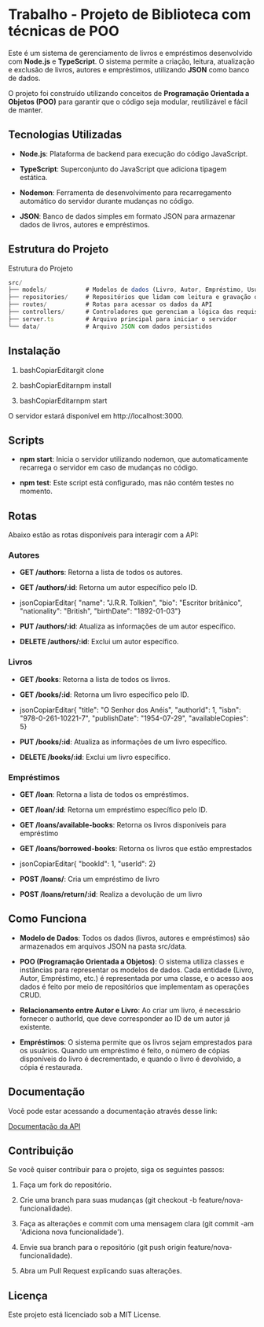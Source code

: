 # Trabalho - Projeto de Biblioteca com técnicas de POO

Este é um sistema de gerenciamento de livros e empréstimos desenvolvido com **Node.js** e **TypeScript**. O sistema permite a criação, leitura, atualização e exclusão de livros, autores e empréstimos, utilizando **JSON** como banco de dados.

O projeto foi construído utilizando conceitos de **Programação Orientada a Objetos (POO)** para garantir que o código seja modular, reutilizável e fácil de manter.

Tecnologias Utilizadas
----------------------

*   **Node.js**: Plataforma de backend para execução do código JavaScript.
    
*   **TypeScript**: Superconjunto do JavaScript que adiciona tipagem estática.
    
*   **Nodemon**: Ferramenta de desenvolvimento para recarregamento automático do servidor durante mudanças no código.
    
*   **JSON**: Banco de dados simples em formato JSON para armazenar dados de livros, autores e empréstimos.
    

Estrutura do Projeto
--------------------

Estrutura do Projeto

``` js
src/
├── models/           # Modelos de dados (Livro, Autor, Empréstimo, Usuário)
├── repositories/     # Repositórios que lidam com leitura e gravação dos dados (CRUD)
├── routes/           # Rotas para acessar os dados da API
├── controllers/      # Controladores que gerenciam a lógica das requisições
├── server.ts         # Arquivo principal para iniciar o servidor
└── data/             # Arquivo JSON com dados persistidos
```


Instalação
----------

1.  bashCopiarEditargit clone
    
2.  bashCopiarEditarnpm install
    
3.  bashCopiarEditarnpm start
    

O servidor estará disponível em http://localhost:3000.

Scripts
-------

*   **npm start**: Inicia o servidor utilizando nodemon, que automaticamente recarrega o servidor em caso de mudanças no código.
    
*   **npm test**: Este script está configurado, mas não contém testes no momento.
    

Rotas
-----

Abaixo estão as rotas disponíveis para interagir com a API:

### **Autores**

*   **GET /authors**: Retorna a lista de todos os autores.
    
*   **GET /authors/:id**: Retorna um autor específico pelo ID.
    
*   jsonCopiarEditar{ "name": "J.R.R. Tolkien", "bio": "Escritor britânico", "nationality": "British", "birthDate": "1892-01-03"}
    
*   **PUT /authors/:id**: Atualiza as informações de um autor específico.
    
*   **DELETE /authors/:id**: Exclui um autor específico.
    

### **Livros**

*   **GET /books**: Retorna a lista de todos os livros.
    
*   **GET /books/:id**: Retorna um livro específico pelo ID.
    
*   jsonCopiarEditar{ "title": "O Senhor dos Anéis", "authorId": 1, "isbn": "978-0-261-10221-7", "publishDate": "1954-07-29", "availableCopies": 5}
    
*   **PUT /books/:id**: Atualiza as informações de um livro específico.
    
*   **DELETE /books/:id**: Exclui um livro específico.



### **Empréstimos**

*   **GET /loan**: Retorna a lista de todos os empréstimos.
    
*   **GET /loan/:id**: Retorna um empréstimo específico pelo ID.

*   **GET /loans/available-books**: Retorna os livros disponíveis para empréstimo

*   **GET /loans/borrowed-books**: Retorna os livros que estão emprestados
    
*   jsonCopiarEditar{ "bookId": 1, "userId": 2}
    
*   **POST /loans/**: Cria um empréstimo de livro
    
*   **POST /loans/return/:id**: Realiza a devolução de um livro

    

Como Funciona
-------------

*   **Modelo de Dados**: Todos os dados (livros, autores e empréstimos) são armazenados em arquivos JSON na pasta src/data.
    
*   **POO (Programação Orientada a Objetos)**: O sistema utiliza classes e instâncias para representar os modelos de dados. Cada entidade (Livro, Autor, Empréstimo, etc.) é representada por uma classe, e o acesso aos dados é feito por meio de repositórios que implementam as operações CRUD.
    
*   **Relacionamento entre Autor e Livro**: Ao criar um livro, é necessário fornecer o authorId, que deve corresponder ao ID de um autor já existente.
    
*   **Empréstimos**: O sistema permite que os livros sejam emprestados para os usuários. Quando um empréstimo é feito, o número de cópias disponíveis do livro é decrementado, e quando o livro é devolvido, a cópia é restaurada.
    

Documentação
-------------

Você pode estar acessando a documentação através desse link:

[Documentação da API](https://documenter.getpostman.com/view/41703113/2sAYdeMC7T)

Contribuição
------------

Se você quiser contribuir para o projeto, siga os seguintes passos:

1.  Faça um fork do repositório.
    
2.  Crie uma branch para suas mudanças (git checkout -b feature/nova-funcionalidade).
    
3.  Faça as alterações e commit com uma mensagem clara (git commit -am 'Adiciona nova funcionalidade').
    
4.  Envie sua branch para o repositório (git push origin feature/nova-funcionalidade).
    
5.  Abra um Pull Request explicando suas alterações.
    

Licença
-------

Este projeto está licenciado sob a MIT License.
